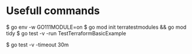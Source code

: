 # Usefull commands
$ go env -w GO111MODULE=on
$ go mod init terratestmodules && go mod tidy
$ go test -v -run TestTerraformBasicExample

$ go test -v -timeout 30m
